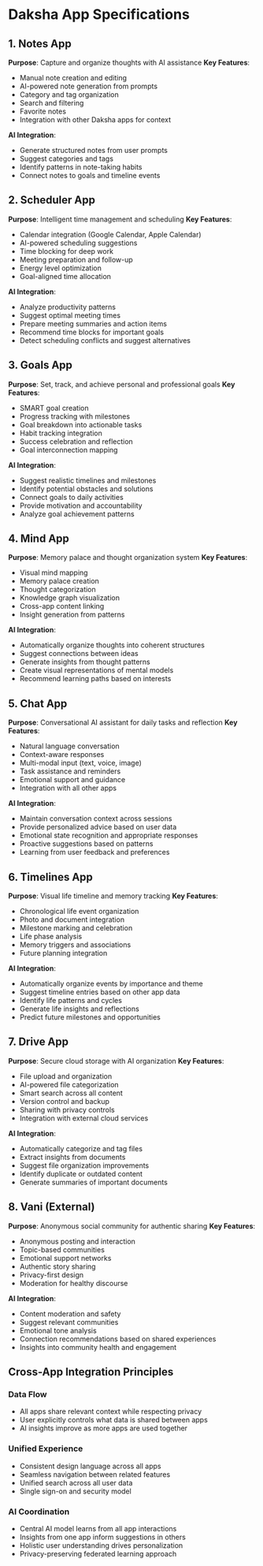 # Daksha App Specifications

## 1. Notes App
**Purpose**: Capture and organize thoughts with AI assistance
**Key Features**:
- Manual note creation and editing
- AI-powered note generation from prompts
- Category and tag organization
- Search and filtering
- Favorite notes
- Integration with other Daksha apps for context

**AI Integration**:
- Generate structured notes from user prompts
- Suggest categories and tags
- Identify patterns in note-taking habits
- Connect notes to goals and timeline events

## 2. Scheduler App
**Purpose**: Intelligent time management and scheduling
**Key Features**:
- Calendar integration (Google Calendar, Apple Calendar)
- AI-powered scheduling suggestions
- Time blocking for deep work
- Meeting preparation and follow-up
- Energy level optimization
- Goal-aligned time allocation

**AI Integration**:
- Analyze productivity patterns
- Suggest optimal meeting times
- Prepare meeting summaries and action items
- Recommend time blocks for important goals
- Detect scheduling conflicts and suggest alternatives

## 3. Goals App
**Purpose**: Set, track, and achieve personal and professional goals
**Key Features**:
- SMART goal creation
- Progress tracking with milestones
- Goal breakdown into actionable tasks
- Habit tracking integration
- Success celebration and reflection
- Goal interconnection mapping

**AI Integration**:
- Suggest realistic timelines and milestones
- Identify potential obstacles and solutions
- Connect goals to daily activities
- Provide motivation and accountability
- Analyze goal achievement patterns

## 4. Mind App
**Purpose**: Memory palace and thought organization system
**Key Features**:
- Visual mind mapping
- Memory palace creation
- Thought categorization
- Knowledge graph visualization
- Cross-app content linking
- Insight generation from patterns

**AI Integration**:
- Automatically organize thoughts into coherent structures
- Suggest connections between ideas
- Generate insights from thought patterns
- Create visual representations of mental models
- Recommend learning paths based on interests

## 5. Chat App
**Purpose**: Conversational AI assistant for daily tasks and reflection
**Key Features**:
- Natural language conversation
- Context-aware responses
- Multi-modal input (text, voice, image)
- Task assistance and reminders
- Emotional support and guidance
- Integration with all other apps

**AI Integration**:
- Maintain conversation context across sessions
- Provide personalized advice based on user data
- Emotional state recognition and appropriate responses
- Proactive suggestions based on patterns
- Learning from user feedback and preferences

## 6. Timelines App
**Purpose**: Visual life timeline and memory tracking
**Key Features**:
- Chronological life event organization
- Photo and document integration
- Milestone marking and celebration
- Life phase analysis
- Memory triggers and associations
- Future planning integration

**AI Integration**:
- Automatically organize events by importance and theme
- Suggest timeline entries based on other app data
- Identify life patterns and cycles
- Generate life insights and reflections
- Predict future milestones and opportunities

## 7. Drive App
**Purpose**: Secure cloud storage with AI organization
**Key Features**:
- File upload and organization
- AI-powered file categorization
- Smart search across all content
- Version control and backup
- Sharing with privacy controls
- Integration with external cloud services

**AI Integration**:
- Automatically categorize and tag files
- Extract insights from documents
- Suggest file organization improvements
- Identify duplicate or outdated content
- Generate summaries of important documents

## 8. Vani (External)
**Purpose**: Anonymous social community for authentic sharing
**Key Features**:
- Anonymous posting and interaction
- Topic-based communities
- Emotional support networks
- Authentic story sharing
- Privacy-first design
- Moderation for healthy discourse

**AI Integration**:
- Content moderation and safety
- Suggest relevant communities
- Emotional tone analysis
- Connection recommendations based on shared experiences
- Insights into community health and engagement

## Cross-App Integration Principles

### Data Flow
- All apps share relevant context while respecting privacy
- User explicitly controls what data is shared between apps
- AI insights improve as more apps are used together

### Unified Experience
- Consistent design language across all apps
- Seamless navigation between related features
- Unified search across all user data
- Single sign-on and security model

### AI Coordination
- Central AI model learns from all app interactions
- Insights from one app inform suggestions in others
- Holistic user understanding drives personalization
- Privacy-preserving federated learning approach